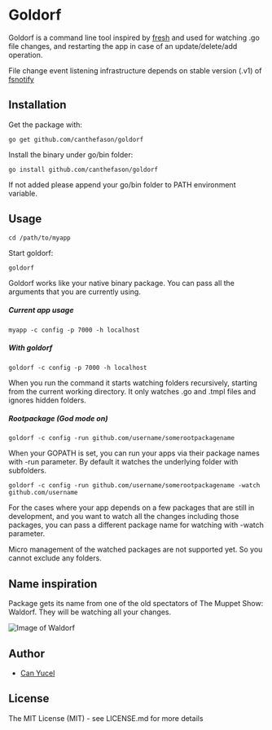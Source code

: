 Goldorf
=======

Goldorf is a command line tool inspired by [fresh](https://github.com/pilu/fresh) and used for watching .go file changes, and restarting the app in case of an update/delete/add operation.

File change event listening infrastructure depends on stable version (.v1) of [fsnotify](https://github.com/go-fsnotify/fsnotify)

## Installation

  Get the package with:

  `go get github.com/canthefason/goldorf`

  Install the binary under go/bin folder:

  `go install github.com/canthefason/goldorf`

  If not added please append your go/bin folder to PATH environment variable.

## Usage

  `cd /path/to/myapp`

Start goldorf:

  `goldorf`

Goldorf works like your native binary package. You can pass all the arguments that you are currently using.

##### Current app usage
  `myapp -c config -p 7000 -h localhost`

##### With goldorf
  `goldorf -c config -p 7000 -h localhost`

When you run the command it starts watching folders recursively, starting from the current working directory. It only watches .go and .tmpl files and ignores hidden folders.

##### Rootpackage (God mode on)
  `goldorf -c config -run github.com/username/somerootpackagename`
  
When your GOPATH is set, you can run your apps via their package names with -run parameter. By default it watches the underlying folder with subfolders. 

  `goldorf -c config -run github.com/username/somerootpackagename -watch github.com/username`

For the cases where your app depends on a few packages that are still in development, and you want to watch all the changes including those packages, you can pass a different package name for watching with -watch parameter.

Micro management of the watched packages are not supported yet. So you cannot exclude any folders.

## Name inspiration

Package gets its name from one of the old spectators of The Muppet Show: Waldorf. They will be watching all your changes. 

![Image of Waldorf](http://upload.wikimedia.org/wikipedia/en/f/fa/StatlerandWaldorf(2).JPG)

## Author

* [Can Yucel](http://canthefason.com)

## License

The MIT License (MIT) - see LICENSE.md for more details


